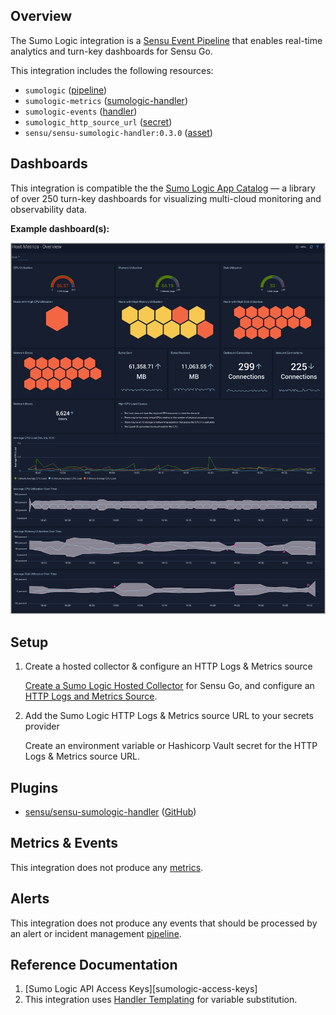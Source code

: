 ## Overview

<!-- Sensu Integration description; supports markdown -->

The Sumo Logic integration is a [Sensu Event Pipeline][pipeline] that enables real-time analytics and turn-key dashboards for Sensu Go.

<!-- Provide a high level overview of the integration contents (e.g. checks, filters, mutators, handlers, assets, etc) -->

This integration includes the following resources:

* `sumologic` ([pipeline])
* `sumologic-metrics` ([sumologic-handler])
* `sumologic-events` ([handler])
* `sumologic_http_source_url` ([secret])
* `sensu/sensu-sumologic-handler:0.3.0` ([asset])

## Dashboards

<!-- List of supported dashboards w/ screenshots (supports png, jpeg, and gif images; relative paths only; e.g. `![](img/dashboard-1.png)` )-->

This integration is compatible the the [Sumo Logic App Catalog][sumologic-app-catalog] — a library of over 250 turn-key dashboards for visualizing multi-cloud monitoring and observability data.

**Example dashboard(s):**

![](img/example-dashboard.png)

## Setup

<!-- Sensu Integration setup instructions, including Sensu agent configuration and external component configuration -->
<!-- EXAMPLE: what configuration (if any) is required in a third-party service to enable monitoring? -->

1. Create a hosted collector & configure an HTTP Logs & Metrics source

   [Create a Sumo Logic Hosted Collector][sumologic-hosted-collector] for Sensu Go, and configure an [HTTP Logs and Metrics Source][sumologic-logs-and-metrics-source].

1. Add the Sumo Logic HTTP Logs & Metrics source URL to your secrets provider

   Create an environment variable or Hashicorp Vault secret for the HTTP Logs & Metrics source URL.

## Plugins

<!-- Links to any Sensu Integration dependencies (i.e. Sensu Plugins) -->

- [sensu/sensu-sumologic-handler][sensu-sumologic-handler-bonsai] ([GitHub][sensu-sumologic-handler-github])

## Metrics & Events

<!-- List of all metrics or events collected by this integration. -->

This integration does not produce any [metrics].

## Alerts

<!-- List of all alerts generated by this integration. -->

This integration does not produce any events that should be processed by an alert or incident management [pipeline].

## Reference Documentation

<!-- Please provide links to any relevant reference documentation to help users learn more and/or troubleshoot this integration; specifically including any third-party software documentation. -->

1. [Sumo Logic API Access Keys][sumologic-access-keys]
1. This integration uses [Handler Templating][handler-templating] for variable substitution.

<!-- Links -->
[check]: https://docs.sensu.io/sensu-go/latest/observability-pipeline/observe-schedule/checks/
[asset]: https://docs.sensu.io/sensu-go/latest/plugins/assets/
[subscription]: https://docs.sensu.io/sensu-go/latest/observability-pipeline/observe-schedule/subscriptions/
[subscriptions]: https://docs.sensu.io/sensu-go/latest/observability-pipeline/observe-schedule/subscriptions/
[agents]: https://docs.sensu.io/sensu-go/latest/observability-pipeline/observe-schedule/agent/
[annotation]: https://docs.sensu.io/sensu-go/latest/observability-pipeline/observe-schedule/agent/#general-configuration-flags
[plugins]: https://docs.sensu.io/sensu-go/latest/plugins/
[metrics]: https://docs.sensu.io/sensu-go/latest/observability-pipeline/observe-schedule/metrics/
[pipeline]: https://docs.sensu.io/sensu-go/latest/observability-pipeline/observe-process/pipelines/
[sumologic-handler]: https://docs.sensu.io/sensu-go/latest/observability-pipeline/observe-process/sumo-logic-metrics-handlers/
[handler]: https://docs.sensu.io/sensu-go/latest/observability-pipeline/observe-process/handlers/
[secret]: https://docs.sensu.io/sensu-go/latest/operations/manage-secrets/secrets/
[secrets]: https://docs.sensu.io/sensu-go/latest/operations/manage-secrets/secrets/
[tokens]: https://docs.sensu.io/sensu-go/latest/observability-pipeline/observe-schedule/tokens/
[handler-templating]: https://docs.sensu.io/sensu-go/latest/observability-pipeline/observe-process/handler-templates/
[sensu-plus]: https://sensu.io/features/analytics
[sensu-sumologic-handler-bonsai]: https://bonsai.sensu.io/assets/sensu/sensu-sumologic-handler
[sensu-sumologic-handler-github]: https://github.com/sensu/sensu-sumologic-handler
[sumologic-app-catalog]: https://www.sumologic.com/applications/
[sumologic-hosted-collector]: https://help.sumologic.com/03Send-Data/Hosted-Collectors
[sumologic-logs-and-metrics-source]: https://help.sumologic.com/03Send-Data/Sources/02Sources-for-Hosted-Collectors/HTTP-Source

